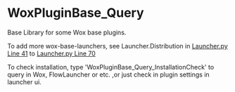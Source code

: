 <!--
 * @Author: WayneFerdon wayneferdon@hotmail.com
 * @Date: 2023-04-03 01:25:28
 * @LastEditors: WayneFerdon wayneferdon@hotmail.com
 * @LastEditTime: 2023-04-05 08:14:51
 * @FilePath: \Plugins\WoxPluginBase_Query\README.md
 * ----------------------------------------------------------------
 * Copyright (c) 2023 by Wayne Ferdon Studio. All rights reserved.
 * Licensed to the .NET Foundation under one or more agreements.
 * The .NET Foundation licenses this file to you under the MIT license.
 * See the LICENSE file in the project root for more information.
-->

# WoxPluginBase_Query

Base Library for some Wox base plugins.

To add more wox-base-launchers, see Launcher.Distribution in [Launcher.py Line 41](https://github.com/WayneFerdon/WoxPluginBase_Query/blob/master/Launcher.py#L41) to [Launcher.py Line 70](https://github.com/WayneFerdon/WoxPluginBase_Query/blob/master/Launcher.py#L70)

To check installation, type 'WoxPluginBase_Query_InstallationCheck' to query in Wox, FlowLauncher or etc. ,or just check in plugin settings in launcher ui.
